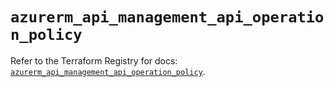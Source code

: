 # `azurerm_api_management_api_operation_policy`

Refer to the Terraform Registry for docs: [`azurerm_api_management_api_operation_policy`](https://registry.terraform.io/providers/hashicorp/azurerm/3.109.0/docs/resources/api_management_api_operation_policy).
